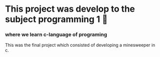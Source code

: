 # This project was develop to the subject programming 1 :floppy_disk:
### where we learn c-language of programing
This was the final project which consisted of developing a minesweeper in c.
